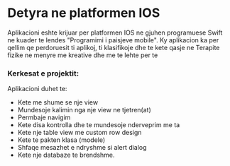 # Detyra ne platformen IOS

Aplikacioni eshte krijuar per platformen IOS ne gjuhen programuese Swift ne kuader te lendes "Programimi i paisjeve mobile".
Ky aplikacion ka per qellim qe perdoruesit ti aplikoj, ti klasifikoje dhe te kete qasje ne Terapite fizike ne menyre me kreative dhe me te lehte per te

### Kerkesat e projektit:

Aplikacioni duhet te:
- Kete me shume se nje view
- Mundesoje kalimin nga nje view ne tjetren(at)
- Permbaje navigim
- Kete disa kontrolla dhe te mundesoje nderveprim me ta
- Kete nje table view me custom row design
- Kete te pakten klasa (modele)
- Shfaqe mesazhet e ndryshme si alert dialog
- Kete nje databaze te brendshme.
